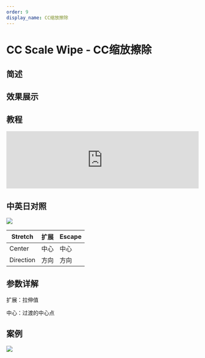 ```yaml
---
order: 9
display_name: CC缩放擦除
---
```


# CC Scale Wipe - CC缩放擦除

## 简述

## 效果展示

## 教程

<iframe src="https://player.bilibili.com/player.html?bvid=BV1e34y1X7Vj&page=64&high_quality=1" width="100%" allowfullscreen="allowfullscreen" frameborder="0"></iframe>

## 中英日对照

![](https://mir.yuelili.com/user/AE/effects/AE-Effects-Transition-CC_Scale_Wipe.png)

| Stretch   | 扩展 | Escape |
| --------- | ---- | ------ |
| Center    | 中心 | 中心   |
| Direction | 方向 | 方向   |

## 参数详解

扩展：拉伸值

中心：过渡的中心点

## 案例

![](https://cdn.yuelili.com/20211227131432.gif)
